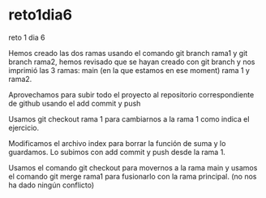 # reto1dia6
reto 1 dia 6

Hemos creado las dos ramas usando el comando git branch rama1 y git branch rama2, hemos revisado que se hayan creado con git branch y nos imprimió las 3 ramas:
main (en la que estamos en ese moment) rama 1 y rama2.

Aprovechamos para subir todo el proyecto al repositorio correspondiente de github usando el add commit y push

Usamos git checkout rama 1 para cambiarnos a la rama 1 como indica el ejercicio.

Modificamos el archivo index para borrar la función de suma y lo guardamos. Lo subimos con add commit y push desde la rama 1.

Usamos el comando git checkout para movernos a la rama main y usamos el comando git merge rama1 para fusionarlo con la rama principal. (no nos ha dado ningún conflicto)


